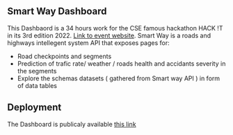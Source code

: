 ## Smart Way Dashboard

This Dashbaord is a 34 hours work for the CSE famous hackathon HACK !T in its 3rd edition 2022. [Link to event website](https://cse-hackit-2k22.cse.club/?fbclid=IwAR3mTsmTSrF91ot9eii6jG55SYlqSoPK5IoJvoXt3-ZRPgeSyOfutvy8nYo).
Smart Way is a roads and highways intellegent system API that exposes pages for:  

* Road checkpoints and segments 
* Prediction of trafic rate/ weather / roads health and  accidants severity in the segments
* Explore the schemas datasets ( gathered from Smart way API )  in form of data tables 


## Deployment

The Dashboard  is publicaly available  [this link](https://haick-smart-way-dashboard.vercel.app/)
